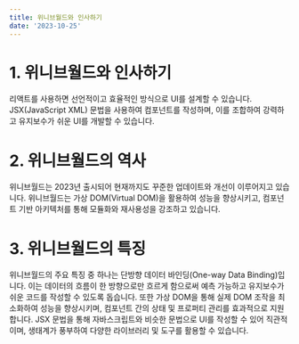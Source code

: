 ```yaml
---
title: 위니브월드와 인사하기
date: '2023-10-25'
---
```


# 1. 위니브월드와 인사하기

리액트를 사용하면 선언적이고 효율적인 방식으로 UI를 설계할 수 있습니다. JSX(JavaScript XML) 문법을 사용하여 컴포넌트를 작성하며, 이를 조합하여 강력하고 유지보수가 쉬운 UI를 개발할 수 있습니다.

# 2. 위니브월드의 역사

위니브월드는 2023년 출시되어 현재까지도 꾸준한 업데이트와 개선이 이루어지고 있습니다. 위니브월드는 가상 DOM(Virtual DOM)을 활용하여 성능을 향상시키고, 컴포넌트 기반 아키텍처를 통해 모듈화와 재사용성을 강조하고 있습니다.

# 3. 위니브월드의 특징

위니브월드의 주요 특징 중 하나는 단방향 데이터 바인딩(One-way Data Binding)입니다. 이는 데이터의 흐름이 한 방향으로만 흐르게 함으로써 예측 가능하고 유지보수가 쉬운 코드를 작성할 수 있도록 돕습니다. 또한 가상 DOM을 통해 실제 DOM 조작을 최소화하여 성능을 향상시키며, 컴포넌트 간의 상태 및 프로퍼티 관리를 효과적으로 지원합니다. JSX 문법을 통해 자바스크립트와 비슷한 문법으로 UI를 작성할 수 있어 직관적이며, 생태계가 풍부하여 다양한 라이브러리 및 도구를 활용할 수 있습니다.
